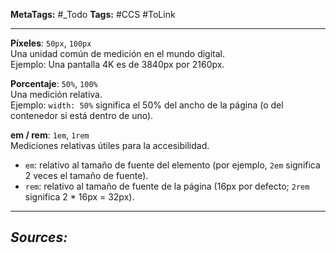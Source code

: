 **MetaTags:** #_Todo
**Tags:** #CCS #ToLink 
- - -
 **Píxeles**: `50px`, `100px`  
   Una unidad común de medición en el mundo digital.  
   Ejemplo: Una pantalla 4K es de 3840px por 2160px.
 
 **Porcentaje**: `50%`, `100%`  
   Una medición relativa.  
   Ejemplo: `width: 50%` significa el 50% del ancho de la página (o del contenedor si está dentro de uno).
 
 **em / rem**: `1em`, `1rem`  
   Mediciones relativas útiles para la accesibilidad.  
   - `em`: relativo al tamaño de fuente del elemento (por ejemplo, `2em` significa 2 veces el tamaño de fuente).
   - `rem`: relativo al tamaño de fuente de la página (16px por defecto; `2rem` significa 2 * 16px = 32px).
- - - 
## ***Sources:***